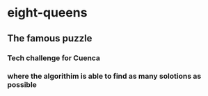 # eight-queens
## The famous puzzle
### Tech challenge for Cuenca
### where the algorithim is able to find as many solotions as possible
